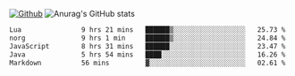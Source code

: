 <!---- 👋 Hi, I’m @AppBlitz
- 👀 I’m interested in ...
- 🌱 I’m currently learning ...
- 💞️ I’m looking to collaborate on ...
- 📫 How to reach me ...
- 😄 Pronouns: ...
- ⚡ Fun fact: ...
---->
 [![Github](https://img.shields.io/badge/-Github-000?style=flat&logo=Github&logoColor=white)](https://github.com/AppBlitz)
 ![Anurag's GitHub stats](https://github-readme-stats.vercel.app/api?username=AppBlitz&show_icons=true)
<!---
AppBlitz/AppBlitz is a ✨ special ✨ repository because its `README.md` (this file) appears on your GitHub profile.
You can click the Preview link to take a look at your changes.
--->
<!--![C++](https://img.shields.io/badge/c++-%2300599C.svg?style=for-the-badge&logo=c%2B%2B&logoColor=white)
![TypeScript](https://img.shields.io/badge/typescript-%23007ACC.svg?style=for-the-badge&logo=typescript&logoColor=white)
![Lua](https://img.shields.io/badge/lua-%232C2D72.svg?style=for-the-badge&logo=lua&logoColor=white)--->


<!--START_SECTION:waka-->

```txt
Lua               9 hrs 21 mins   ██████▒░░░░░░░░░░░░░░░░░░   25.73 %
norg              9 hrs 1 min     ██████▒░░░░░░░░░░░░░░░░░░   24.84 %
JavaScript        8 hrs 31 mins   ██████░░░░░░░░░░░░░░░░░░░   23.47 %
Java              5 hrs 54 mins   ████░░░░░░░░░░░░░░░░░░░░░   16.26 %
Markdown          56 mins         ▓░░░░░░░░░░░░░░░░░░░░░░░░   02.61 %
```

<!--END_SECTION:waka-->
